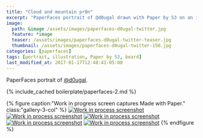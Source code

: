 ```yaml
---
title: "Cloud and mountain pr0n"
excerpt: "PaperFaces portrait of @d0ugal drawn with Paper by 53 on an iPad."
image: 
  path: &image /assets/images/paperfaces-d0ugal-twitter.jpg 
  feature: *image
  teaser: /assets/images/paperfaces-d0ugal-twitter-teaser.jpg
  thumbnail: /assets/images/paperfaces-d0ugal-twitter-150.jpg
categories: [paperfaces]
tags: [portrait, illustration, Paper by 53, beard]
last_modified_at: 2017-01-17T12:48:41-05:00
---
```


PaperFaces portrait of [@d0ugal](https://twitter.com/d0ugal).

{% include_cached boilerplate/paperfaces-2.md %}

{% figure caption:"Work in progress screen captures Made with Paper." class:"gallery-3-col" %}
[![Work in process screenshot](/assets/images/paperfaces-d0ugal-process-1-600.jpg)](/assets/images/paperfaces-d0ugal-process-1-lg.jpg) [![Work in process screenshot](/assets/images/paperfaces-d0ugal-process-2-600.jpg)](/assets/images/paperfaces-d0ugal-process-2-lg.jpg) [![Work in process screenshot](/assets/images/paperfaces-d0ugal-process-3-600.jpg)](/assets/images/paperfaces-d0ugal-process-3-lg.jpg) [![Work in process screenshot](/assets/images/paperfaces-d0ugal-process-4-600.jpg)](/assets/images/paperfaces-d0ugal-process-4-lg.jpg) [![Work in process screenshot](/assets/images/paperfaces-d0ugal-process-5-600.jpg)](/assets/images/paperfaces-d0ugal-process-5-lg.jpg)
{% endfigure %}
